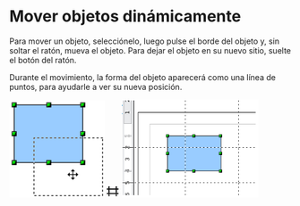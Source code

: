 
# Mover objetos dinámicamente

Para mover un objeto, selecciónelo, luego pulse el borde del objeto y, sin soltar el ratón, mueva el objeto. Para dejar el objeto en su nuevo sitio, suelte el botón del ratón.

Durante el movimiento, la forma del objeto aparecerá como una línea de puntos, para ayudarle a ver su nueva posición.

![](img/Captura_de_pantalla_2016-11-30_a_las_15.30.12.png)
![](img/Seleccion_528.png)
![](img/Captura_de_pantalla_2016-11-30_a_las_15.30.19.png)


